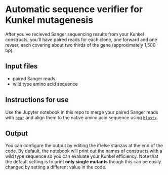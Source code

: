 # Automatic sequence verifier for Kunkel mutagenesis 

After you've recieved Sanger sequencing results from your Kunkel constructs, you'll have paired reads for each clone, one forward and one revser, each covering about two thirds of the gene (approximately 1,500 bp). 

## Input files 

+ paired Sanger reads 
+ wild type amino acid sequence 

## Instructions for use 

Use the Jupyter notebook in this repo to merge your paired Sanger reads with [`pear`](http://sco.h-its.org/exelixis/web/software/pear/) and align them to the native amino acid sequence using [`blastx`](http://blast.ncbi.nlm.nih.gov/Blast.cgi). 

## Output 

You can configure the output by editing the if/else stanzas at the end of the code. By default, the notebook will print out the names of constructs with a wild type sequence so you can evaluate your Kunkel efficiency. Note that the default setting is to print **only single mutants** though this can be easily changed by setting a different value in the code. 
